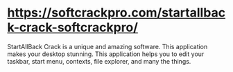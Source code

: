 # https://softcrackpro.com/startallback-crack-softcrackpro/
StartAllBack Crack is a unique and amazing software. This application makes your desktop stunning. This application helps you to edit your taskbar, start menu, contexts, file explorer, and many the things. 
